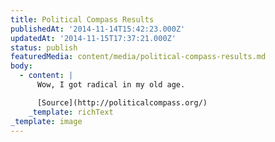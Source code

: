 ```yaml
---
title: Political Compass Results
publishedAt: '2014-11-14T15:42:23.000Z'
updatedAt: '2014-11-15T17:37:21.000Z'
status: publish
featuredMedia: content/media/political-compass-results.md
body:
  - content: |
      Wow, I got radical in my old age.

      [Source](http://politicalcompass.org/)
    _template: richText
_template: image
---
```


